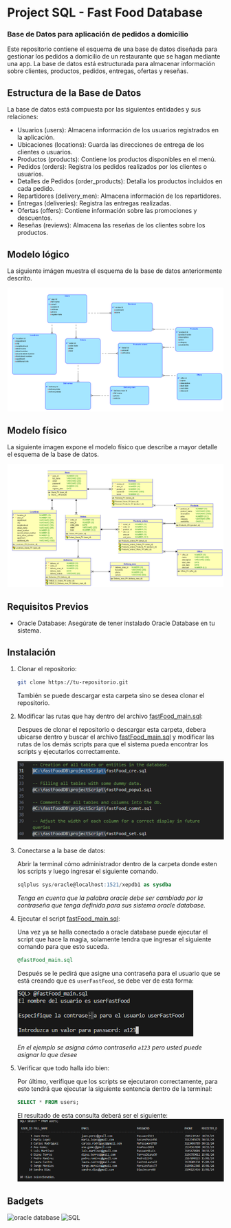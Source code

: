 # Project SQL - Fast Food Database

### Base de Datos para aplicación de pedidos a domicilio

Este repositorio contiene el esquema de una base de datos diseñada para gestionar los pedidos a domicilio de un restaurante que se hagan mediante una app. La base de datos está estructurada para almacenar información sobre clientes, productos, pedidos, entregas, ofertas y reseñas.

## Estructura de la Base de Datos

La base de datos está compuesta por las siguientes entidades y sus relaciones:

- Usuarios (users): Almacena información de los usuarios registrados en la aplicación.
- Ubicaciones (locations): Guarda las direcciones de entrega de los clientes o usuarios.
- Productos (products): Contiene los productos disponibles en el menú.
- Pedidos (orders): Registra los pedidos realizados por los clientes o usuarios.
- Detalles de Pedidos (order_products): Detalla los productos incluidos en cada pedido.
- Repartidores (delivery_men): Almacena información de los repartidores.
- Entregas (deliveries): Registra las entregas realizadas.
- Ofertas (offers): Contiene información sobre las promociones y descuentos.
- Reseñas (reviews): Almacena las reseñas de los clientes sobre los productos.

## Modelo lógico

La siguiente imágen muestra el esquema de la base de datos anteriormente descrito.

![Modelo lógico](./assets/logicalModel.png)

## Modelo físico

La siguiente imagen expone el modelo físico que describe a mayor detalle el esquema de la base de datos.

![Modelo físico](./assets/physicModel.png)

## Requisitos Previos

- Oracle Database: Asegúrate de tener instalado Oracle Database en tu sistema.

## Instalación

1. Clonar el repositorio:

   ```Bash
   git clone https://tu-repositorio.git
   ```

   También se puede descargar esta carpeta sino se desea clonar el repositorio.

2. Modificar las rutas que hay dentro del archivo [fastFood_main.sql](www.bit.ly/1EqAdIp):

   Despues de clonar el repositorio o descargar esta carpeta, debera ubicarse dentro y buscar el archivo [fastFood_main.sql](www.bit.ly/1EqAdIp) y modificar las rutas de los demás scripts para que el sistema pueda encontrar los scripts y ejecutarlos correctamente.

   ![paths](./assets/routesScreenshot.png)

3. Conectarse a la base de datos:

   Abrir la terminal cómo administrador dentro de la carpeta donde esten los scripts y luego ingresar el siguiente comando.

   ```SQL
   sqlplus sys/oracle@localhost:1521/xepdb1 as sysdba
   ```

   _Tenga en cuenta que la palabra oracle debe ser cambiada por la contraseña que tenga definida para sus sistema oracle database._

4. Ejecutar el script [fastFood_main.sql](www.bit.ly/1EqAdIp):

   Una vez ya se halla conectado a oracle database puede ejecutar el script que hace la magia, solamente tendra que ingresar el siguiente comando para que esto suceda.

   ```SQL
   @fastFood_main.sql
   ```

   Después se le pedirá que asigne una contraseña para el usuario que se está creando que es `userFastFood`, se debe ver de esta forma:

   ![ask password](./assets/askPassword.png)

   _En el ejemplo se asigna cómo contraseña `a123` pero usted puede asignar la que desee_

5. Verificar que todo halla ido bien:

   Por último, verifique que los scripts se ejecutaron correctamente, para esto tendrá que ejecutar la siguiente sentencia dentro de la terminal:

   ```SQL
   SELECT * FROM users;
   ```

   El resultado de esta consulta deberá ser el siguiente:
   ![result](./assets/resultSelectUsers.png)

## Badgets

![oracle database](https://camo.githubusercontent.com/7232a0a30b861ff5a44a5a3732c510c97c6788f1ac22906b5a703d17d46eece6/68747470733a2f2f696d672e736869656c64732e696f2f62616467652f4f7261636c652d44617461253230426173652d4638303030303f6c6f676f3d6f7261636c65266c6f676f436f6c6f723d666666) ![SQL](https://img.shields.io/badge/Data_base-SQL-blue)

